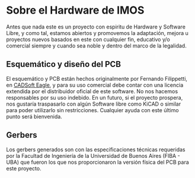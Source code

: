 Sobre el Hardware de IMOS
=========================

Antes que nada este es un proyecto con espiritu de Hardware y Software Libre, y como tal, estamos abiertos y promovemos la adaptación, mejora u proyectos nuevos basados en este con cualquier fin, educativo y/o comercial siempre y cuando sea noble y dentro del marco de la legalidad.


Esquemático y diseño del PCB
----------------------------

El esquemático y PCB están hechos originalmente por Fernando Filippetti, en [CADSoft Eagle](https://cadsoft.io/), y para su uso comercial debe contar con una licencia extendida por el distribuidor oficial de este software. No nos hacemos responsables por su uso indebido. En un futuro, si el proyecto prospera, nos gustaría traspasarlo con algún Software libre como KiCAD o similar para poder utilizarlo sin restricciones. Cualquier ayuda con este último punto será bienvenida.

Gerbers
-------

Los gerbers generados son con las especificaciones técnicas requeridas por la Facultad de Ingeniería de la Universidad de Buenos Aires (FIBA - UBA) que fueron los que nos proporcionaron la versión física del PCB para este proyecto.

